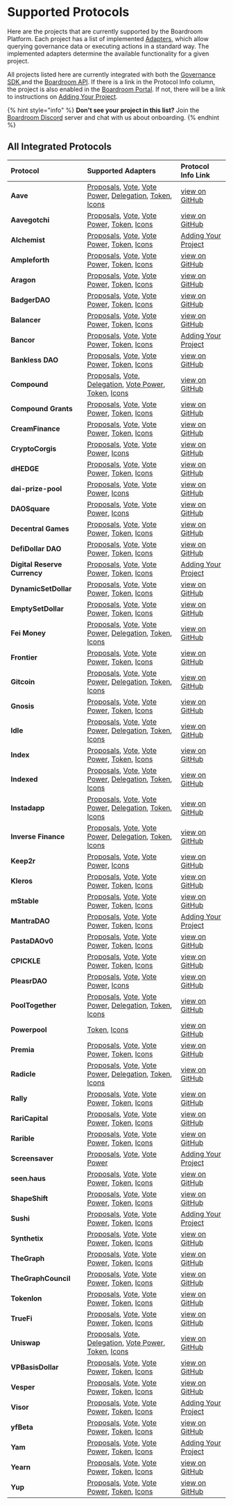 # Supported Protocols

Here are the projects that are currently supported by the Boardroom Platform. Each project has a list of implemented [Adapters](sdk/adapters/), which allow querying governance data or executing actions in a standard way. The implemented adapters determine the available functionality for a given project.

All projects listed here are currently integrated with both the [Governance SDK ](sdk/governance-sdk.md)and the [Boardroom API](boardroom-api/boardroom-api.md). If there is a link in the Protocol Info column, the project is also enabled in the [Boardroom Portal](boardroom-portal-1/getting-started.md). If not, there will be a link to instructions on [Adding Your Project](boardroom-portal-1/adding-your-project/).

{% hint style="info" %}
**Don't see your project in this list?** Join the [Boardroom Discord](https://discord.gg/BwDfpveu) server and chat with us about onboarding.
{% endhint %}

## All Integrated Protocols

| Protocol | Supported Adapters | Protocol Info Link |
| :--- | :--- | :--- |
| **Aave** | [Proposals](sdk/adapters/proposals-adapter.md), [Vote](sdk/adapters/vote-adapter.md), [Vote Power](sdk/adapters/vote-power-adapter.md), [Delegation](https://github.com/boardroom-inc/documentation/tree/2ae457f7d14bb5da8260c0ef45ddd1c2d00b6013/sdk/adapters/delegation-apdater.md), [Token](sdk/adapters/token-adapter.md), [Icons](https://github.com/boardroom-inc/documentation/tree/2ae457f7d14bb5da8260c0ef45ddd1c2d00b6013/sdk/adapters/icons-adapter.md) | [view on GitHub](https://github.com/boardroom-inc/protocol-Info/tree/main/protocols/aave) |
| **Aavegotchi** | [Proposals](sdk/adapters/proposals-adapter.md), [Vote](sdk/adapters/vote-adapter.md), [Vote Power](sdk/adapters/vote-power-adapter.md), [Token](sdk/adapters/token-adapter.md), [Icons](https://github.com/boardroom-inc/documentation/tree/2ae457f7d14bb5da8260c0ef45ddd1c2d00b6013/sdk/adapters/icons-adapter.md) | [view on GitHub](https://github.com/boardroom-inc/protocol-Info/tree/main/protocols/aavegotchi) |
| **Alchemist** | [Proposals](sdk/adapters/proposals-adapter.md), [Vote](sdk/adapters/vote-adapter.md), [Vote Power](sdk/adapters/vote-power-adapter.md), [Token](sdk/adapters/token-adapter.md), [Icons](https://github.com/boardroom-inc/documentation/tree/2ae457f7d14bb5da8260c0ef45ddd1c2d00b6013/sdk/adapters/icons-adapter.md) | [Adding Your Project](boardroom-portal-1/adding-your-project/) |
| **Ampleforth** | [Proposals](sdk/adapters/proposals-adapter.md), [Vote](sdk/adapters/vote-adapter.md), [Vote Power](sdk/adapters/vote-power-adapter.md), [Token](sdk/adapters/token-adapter.md), [Icons](https://github.com/boardroom-inc/documentation/tree/2ae457f7d14bb5da8260c0ef45ddd1c2d00b6013/sdk/adapters/icons-adapter.md) | [view on GitHub](https://github.com/boardroom-inc/protocol-Info/tree/main/protocols/ampleforth) |
| **Aragon** | [Proposals](sdk/adapters/proposals-adapter.md), [Vote](sdk/adapters/vote-adapter.md), [Vote Power](sdk/adapters/vote-power-adapter.md), [Token](sdk/adapters/token-adapter.md), [Icons](https://github.com/boardroom-inc/documentation/tree/2ae457f7d14bb5da8260c0ef45ddd1c2d00b6013/sdk/adapters/icons-adapter.md) | [view on GitHub](https://github.com/boardroom-inc/protocol-Info/tree/main/protocols/aragon) |
| **BadgerDAO** | [Proposals](sdk/adapters/proposals-adapter.md), [Vote](sdk/adapters/vote-adapter.md), [Vote Power](sdk/adapters/vote-power-adapter.md), [Token](sdk/adapters/token-adapter.md), [Icons](https://github.com/boardroom-inc/documentation/tree/2ae457f7d14bb5da8260c0ef45ddd1c2d00b6013/sdk/adapters/icons-adapter.md) | [view on GitHub](https://github.com/boardroom-inc/protocol-Info/tree/main/protocols/badgerdao) |
| **Balancer** | [Proposals](sdk/adapters/proposals-adapter.md), [Vote](sdk/adapters/vote-adapter.md), [Vote Power](sdk/adapters/vote-power-adapter.md), [Token](sdk/adapters/token-adapter.md), [Icons](https://github.com/boardroom-inc/documentation/tree/2ae457f7d14bb5da8260c0ef45ddd1c2d00b6013/sdk/adapters/icons-adapter.md) | [view on GitHub](https://github.com/boardroom-inc/protocol-Info/tree/main/protocols/balancer) |
| **Bancor** | [Proposals](sdk/adapters/proposals-adapter.md), [Vote](sdk/adapters/vote-adapter.md), [Vote Power](sdk/adapters/vote-power-adapter.md), [Token](sdk/adapters/token-adapter.md), [Icons](https://github.com/boardroom-inc/documentation/tree/2ae457f7d14bb5da8260c0ef45ddd1c2d00b6013/sdk/adapters/icons-adapter.md) | [Adding Your Project](boardroom-portal-1/adding-your-project/) |
| **Bankless DAO** | [Proposals](sdk/adapters/proposals-adapter.md), [Vote](sdk/adapters/vote-adapter.md), [Vote Power](sdk/adapters/vote-power-adapter.md), [Token](sdk/adapters/token-adapter.md), [Icons](https://github.com/boardroom-inc/documentation/tree/2ae457f7d14bb5da8260c0ef45ddd1c2d00b6013/sdk/adapters/icons-adapter.md) | [view on GitHub](https://github.com/boardroom-inc/protocol-Info/tree/main/protocols/banklessvault) |
| **Compound** | [Proposals](sdk/adapters/proposals-adapter.md), [Vote](sdk/adapters/vote-adapter.md), [Delegation](https://github.com/boardroom-inc/documentation/tree/2ae457f7d14bb5da8260c0ef45ddd1c2d00b6013/sdk/adapters/delegation-apdater.md), [Vote Power](sdk/adapters/vote-power-adapter.md), [Token](sdk/adapters/token-adapter.md), [Icons](https://github.com/boardroom-inc/documentation/tree/2ae457f7d14bb5da8260c0ef45ddd1c2d00b6013/sdk/adapters/icons-adapter.md) | [view on GitHub](https://github.com/boardroom-inc/protocol-Info/tree/main/protocols/compound) |
| **Compound Grants** | [Proposals](sdk/adapters/proposals-adapter.md), [Vote](sdk/adapters/vote-adapter.md), [Vote Power](sdk/adapters/vote-power-adapter.md), [Token](sdk/adapters/token-adapter.md), [Icons](https://github.com/boardroom-inc/documentation/tree/2ae457f7d14bb5da8260c0ef45ddd1c2d00b6013/sdk/adapters/icons-adapter.md) | [view on GitHub](https://github.com/boardroom-inc/protocol-Info/tree/main/protocols/compoundgrants) |
| **CreamFinance** | [Proposals](sdk/adapters/proposals-adapter.md), [Vote](sdk/adapters/vote-adapter.md), [Vote Power](sdk/adapters/vote-power-adapter.md), [Token](sdk/adapters/token-adapter.md), [Icons](https://github.com/boardroom-inc/documentation/tree/2ae457f7d14bb5da8260c0ef45ddd1c2d00b6013/sdk/adapters/icons-adapter.md) | [view on GitHub](https://github.com/boardroom-inc/protocol-Info/tree/main/protocols/creamfinance) |
| **CryptoCorgis** | [Proposals](sdk/adapters/proposals-adapter.md), [Vote](sdk/adapters/vote-adapter.md), [Vote Power](sdk/adapters/vote-power-adapter.md), [Icons](https://github.com/boardroom-inc/documentation/tree/2ae457f7d14bb5da8260c0ef45ddd1c2d00b6013/sdk/adapters/icons-adapter.md) | [view on GitHub](https://github.com/boardroom-inc/protocol-Info/tree/main/protocols/cryptocorgis) |
| **dHEDGE** | [Proposals](sdk/adapters/proposals-adapter.md), [Vote](sdk/adapters/vote-adapter.md), [Vote Power](sdk/adapters/vote-power-adapter.md), [Token](sdk/adapters/token-adapter.md), [Icons](https://github.com/boardroom-inc/documentation/tree/2ae457f7d14bb5da8260c0ef45ddd1c2d00b6013/sdk/adapters/icons-adapter.md) | [view on GitHub](https://github.com/boardroom-inc/protocol-Info/tree/main/protocols/dhedge) |
| **dai-prize-pool** | [Proposals](sdk/adapters/proposals-adapter.md), [Vote](sdk/adapters/vote-adapter.md), [Vote Power](sdk/adapters/vote-power-adapter.md), [Icons](https://github.com/boardroom-inc/documentation/tree/2ae457f7d14bb5da8260c0ef45ddd1c2d00b6013/sdk/adapters/icons-adapter.md) | [view on GitHub](https://github.com/boardroom-inc/protocol-Info/tree/main/protocols/daiprizepool) |
| **DAOSquare** | [Proposals](sdk/adapters/proposals-adapter.md), [Vote](sdk/adapters/vote-adapter.md), [Vote Power](sdk/adapters/vote-power-adapter.md), [Icons](https://github.com/boardroom-inc/documentation/tree/2ae457f7d14bb5da8260c0ef45ddd1c2d00b6013/sdk/adapters/icons-adapter.md) | [view on GitHub](https://github.com/boardroom-inc/protocol-Info/tree/main/protocols/daosquare) |
| **Decentral Games** | [Proposals](sdk/adapters/proposals-adapter.md), [Vote](sdk/adapters/vote-adapter.md), [Vote Power](sdk/adapters/vote-power-adapter.md), [Token](sdk/adapters/token-adapter.md), [Icons](https://github.com/boardroom-inc/documentation/tree/2ae457f7d14bb5da8260c0ef45ddd1c2d00b6013/sdk/adapters/icons-adapter.md) | [view on GitHub](https://github.com/boardroom-inc/protocol-Info/tree/main/protocols/decentralgames) |
| **DefiDollar DAO** | [Proposals](sdk/adapters/proposals-adapter.md), [Vote](sdk/adapters/vote-adapter.md), [Vote Power](sdk/adapters/vote-power-adapter.md), [Token](sdk/adapters/token-adapter.md), [Icons](https://github.com/boardroom-inc/documentation/tree/2ae457f7d14bb5da8260c0ef45ddd1c2d00b6013/sdk/adapters/icons-adapter.md) | [view on GitHub](https://github.com/boardroom-inc/protocol-Info/tree/main/protocols/defidollar) |
| **Digital Reserve Currency** | [Proposals](sdk/adapters/proposals-adapter.md), [Vote](sdk/adapters/vote-adapter.md), [Vote Power](sdk/adapters/vote-power-adapter.md), [Token](sdk/adapters/token-adapter.md), [Icons](https://github.com/boardroom-inc/documentation/tree/2ae457f7d14bb5da8260c0ef45ddd1c2d00b6013/sdk/adapters/icons-adapter.md) | [Adding Your Project](boardroom-portal-1/adding-your-project/) |
| **DynamicSetDollar** | [Proposals](sdk/adapters/proposals-adapter.md), [Vote](sdk/adapters/vote-adapter.md), [Vote Power](sdk/adapters/vote-power-adapter.md), [Token](sdk/adapters/token-adapter.md), [Icons](https://github.com/boardroom-inc/documentation/tree/2ae457f7d14bb5da8260c0ef45ddd1c2d00b6013/sdk/adapters/icons-adapter.md) | [view on GitHub](https://github.com/boardroom-inc/protocol-Info/tree/main/protocols/dsd) |
| **EmptySetDollar** | [Proposals](sdk/adapters/proposals-adapter.md), [Vote](sdk/adapters/vote-adapter.md), [Vote Power](sdk/adapters/vote-power-adapter.md), [Token](sdk/adapters/token-adapter.md), [Icons](https://github.com/boardroom-inc/documentation/tree/2ae457f7d14bb5da8260c0ef45ddd1c2d00b6013/sdk/adapters/icons-adapter.md) | [view on GitHub](https://github.com/boardroom-inc/protocol-Info/tree/main/protocols/esd) |
| **Fei Money** | [Proposals](sdk/adapters/proposals-adapter.md), [Vote](sdk/adapters/vote-adapter.md), [Vote Power](sdk/adapters/vote-power-adapter.md), [Delegation](https://github.com/boardroom-inc/documentation/tree/2ae457f7d14bb5da8260c0ef45ddd1c2d00b6013/sdk/adapters/delegation-apdater.md), [Token](sdk/adapters/token-adapter.md), [Icons](https://github.com/boardroom-inc/documentation/tree/2ae457f7d14bb5da8260c0ef45ddd1c2d00b6013/sdk/adapters/icons-adapter.md) | [view on GitHub](https://github.com/boardroom-inc/protocol-Info/tree/main/protocols/fei) |
| **Frontier** | [Proposals](sdk/adapters/proposals-adapter.md), [Vote](sdk/adapters/vote-adapter.md), [Vote Power](sdk/adapters/vote-power-adapter.md), [Token](sdk/adapters/token-adapter.md), [Icons](https://github.com/boardroom-inc/documentation/tree/2ae457f7d14bb5da8260c0ef45ddd1c2d00b6013/sdk/adapters/icons-adapter.md) | [view on GitHub](https://github.com/boardroom-inc/protocol-Info/tree/main/protocols/frontier) |
| **Gitcoin** | [Proposals](sdk/adapters/proposals-adapter.md), [Vote](sdk/adapters/vote-adapter.md), [Vote Power](sdk/adapters/vote-power-adapter.md), [Delegation](https://github.com/boardroom-inc/documentation/tree/2ae457f7d14bb5da8260c0ef45ddd1c2d00b6013/sdk/adapters/delegation-apdater.md), [Token](sdk/adapters/token-adapter.md), [Icons](https://github.com/boardroom-inc/documentation/tree/2ae457f7d14bb5da8260c0ef45ddd1c2d00b6013/sdk/adapters/icons-adapter.md) | [view on GitHub](https://github.com/boardroom-inc/protocol-Info/tree/main/protocols/gitcoin) |
| **Gnosis** | [Proposals](sdk/adapters/proposals-adapter.md), [Vote](sdk/adapters/vote-adapter.md), [Vote Power](sdk/adapters/vote-power-adapter.md), [Token](sdk/adapters/token-adapter.md), [Icons](https://github.com/boardroom-inc/documentation/tree/2ae457f7d14bb5da8260c0ef45ddd1c2d00b6013/sdk/adapters/icons-adapter.md) | [view on GitHub](https://github.com/boardroom-inc/protocol-Info/tree/main/protocols/gnosis) |
| **Idle** | [Proposals](sdk/adapters/proposals-adapter.md), [Vote](sdk/adapters/vote-adapter.md), [Vote Power](sdk/adapters/vote-power-adapter.md), [Delegation](https://github.com/boardroom-inc/documentation/tree/2ae457f7d14bb5da8260c0ef45ddd1c2d00b6013/sdk/adapters/delegation-apdater.md), [Token](sdk/adapters/token-adapter.md), [Icons](https://github.com/boardroom-inc/documentation/tree/2ae457f7d14bb5da8260c0ef45ddd1c2d00b6013/sdk/adapters/icons-adapter.md) | [view on GitHub](https://github.com/boardroom-inc/protocol-Info/tree/main/protocols/idlefinance) |
| **Index** | [Proposals](sdk/adapters/proposals-adapter.md), [Vote](sdk/adapters/vote-adapter.md), [Vote Power](sdk/adapters/vote-power-adapter.md), [Token](sdk/adapters/token-adapter.md), [Icons](https://github.com/boardroom-inc/documentation/tree/2ae457f7d14bb5da8260c0ef45ddd1c2d00b6013/sdk/adapters/icons-adapter.md) | [view on GitHub](https://github.com/boardroom-inc/protocol-Info/tree/main/protocols/indexCoop) |
| **Indexed** | [Proposals](sdk/adapters/proposals-adapter.md), [Vote](sdk/adapters/vote-adapter.md), [Vote Power](sdk/adapters/vote-power-adapter.md), [Delegation](https://github.com/boardroom-inc/documentation/tree/2ae457f7d14bb5da8260c0ef45ddd1c2d00b6013/sdk/adapters/delegation-apdater.md), [Token](sdk/adapters/token-adapter.md), [Icons](https://github.com/boardroom-inc/documentation/tree/2ae457f7d14bb5da8260c0ef45ddd1c2d00b6013/sdk/adapters/icons-adapter.md) | [view on GitHub](https://github.com/boardroom-inc/protocol-Info/tree/main/protocols/indexed) |
| **Instadapp** | [Proposals](sdk/adapters/proposals-adapter.md), [Vote](sdk/adapters/vote-adapter.md), [Vote Power](sdk/adapters/vote-power-adapter.md), [Delegation](https://github.com/boardroom-inc/documentation/tree/2ae457f7d14bb5da8260c0ef45ddd1c2d00b6013/sdk/adapters/delegation-apdater.md), [Token](sdk/adapters/token-adapter.md), [Icons](https://github.com/boardroom-inc/documentation/tree/2ae457f7d14bb5da8260c0ef45ddd1c2d00b6013/sdk/adapters/icons-adapter.md) | [view on GitHub](https://github.com/boardroom-inc/protocol-Info/tree/main/protocols/instadapp) |
| **Inverse Finance** | [Proposals](sdk/adapters/proposals-adapter.md), [Vote](sdk/adapters/vote-adapter.md), [Vote Power](sdk/adapters/vote-power-adapter.md), [Delegation](https://github.com/boardroom-inc/documentation/tree/2ae457f7d14bb5da8260c0ef45ddd1c2d00b6013/sdk/adapters/delegation-apdater.md), [Token](sdk/adapters/token-adapter.md), [Icons](https://github.com/boardroom-inc/documentation/tree/2ae457f7d14bb5da8260c0ef45ddd1c2d00b6013/sdk/adapters/icons-adapter.md) | [view on GitHub](https://github.com/boardroom-inc/protocol-Info/tree/main/protocols/inverse) |
| **Keep2r** | [Proposals](sdk/adapters/proposals-adapter.md), [Vote](sdk/adapters/vote-adapter.md), [Vote Power](sdk/adapters/vote-power-adapter.md), [Icons](https://github.com/boardroom-inc/documentation/tree/2ae457f7d14bb5da8260c0ef45ddd1c2d00b6013/sdk/adapters/icons-adapter.md) | [view on GitHub](https://github.com/boardroom-inc/protocol-Info/tree/main/protocols/keep2r) |
| **Kleros** | [Proposals](sdk/adapters/proposals-adapter.md), [Vote](sdk/adapters/vote-adapter.md), [Vote Power](sdk/adapters/vote-power-adapter.md), [Token](sdk/adapters/token-adapter.md), [Icons](https://github.com/boardroom-inc/documentation/tree/2ae457f7d14bb5da8260c0ef45ddd1c2d00b6013/sdk/adapters/icons-adapter.md) | [view on GitHub](https://github.com/boardroom-inc/protocol-Info/tree/main/protocols/kleros) |
| **mStable** | [Proposals](sdk/adapters/proposals-adapter.md), [Vote](sdk/adapters/vote-adapter.md), [Vote Power](sdk/adapters/vote-power-adapter.md), [Token](sdk/adapters/token-adapter.md), [Icons](https://github.com/boardroom-inc/documentation/tree/2ae457f7d14bb5da8260c0ef45ddd1c2d00b6013/sdk/adapters/icons-adapter.md) | [view on GitHub](https://github.com/boardroom-inc/protocol-Info/tree/main/protocols/mstable) |
| **MantraDAO** | [Proposals](sdk/adapters/proposals-adapter.md), [Vote](sdk/adapters/vote-adapter.md), [Vote Power](sdk/adapters/vote-power-adapter.md), [Token](sdk/adapters/token-adapter.md), [Icons](https://github.com/boardroom-inc/documentation/tree/2ae457f7d14bb5da8260c0ef45ddd1c2d00b6013/sdk/adapters/icons-adapter.md) | [Adding Your Project](boardroom-portal-1/adding-your-project/) |
| **PastaDAOv0** | [Proposals](sdk/adapters/proposals-adapter.md), [Vote](sdk/adapters/vote-adapter.md), [Vote Power](sdk/adapters/vote-power-adapter.md), [Token](sdk/adapters/token-adapter.md), [Icons](https://github.com/boardroom-inc/documentation/tree/2ae457f7d14bb5da8260c0ef45ddd1c2d00b6013/sdk/adapters/icons-adapter.md) | [view on GitHub](https://github.com/boardroom-inc/protocol-Info/tree/main/protocols/pasta) |
| **CPICKLE** | [Proposals](sdk/adapters/proposals-adapter.md), [Vote](sdk/adapters/vote-adapter.md), [Vote Power](sdk/adapters/vote-power-adapter.md), [Token](sdk/adapters/token-adapter.md), [Icons](https://github.com/boardroom-inc/documentation/tree/2ae457f7d14bb5da8260c0ef45ddd1c2d00b6013/sdk/adapters/icons-adapter.md) | [view on GitHub](https://github.com/boardroom-inc/protocol-Info/tree/main/protocols/pickle) |
| **PleasrDAO** | [Proposals](sdk/adapters/proposals-adapter.md), [Vote](sdk/adapters/vote-adapter.md), [Vote Power](sdk/adapters/vote-power-adapter.md), [Icons](https://github.com/boardroom-inc/documentation/tree/2ae457f7d14bb5da8260c0ef45ddd1c2d00b6013/sdk/adapters/icons-adapter.md) | [view on GitHub](https://github.com/boardroom-inc/protocol-Info/tree/main/protocols/pleasrdao) |
| **PoolTogether** | [Proposals](sdk/adapters/proposals-adapter.md), [Vote](sdk/adapters/vote-adapter.md), [Vote Power](sdk/adapters/vote-power-adapter.md), [Delegation](https://github.com/boardroom-inc/documentation/tree/2ae457f7d14bb5da8260c0ef45ddd1c2d00b6013/sdk/adapters/delegation-apdater.md), [Token](sdk/adapters/token-adapter.md), [Icons](https://github.com/boardroom-inc/documentation/tree/2ae457f7d14bb5da8260c0ef45ddd1c2d00b6013/sdk/adapters/icons-adapter.md) | [view on GitHub](https://github.com/boardroom-inc/protocol-Info/tree/main/protocols/pooltogether) |
| **Powerpool** | [Token](sdk/adapters/token-adapter.md), [Icons](https://github.com/boardroom-inc/documentation/tree/2ae457f7d14bb5da8260c0ef45ddd1c2d00b6013/sdk/adapters/icons-adapter.md) | [view on GitHub](https://github.com/boardroom-inc/protocol-Info/tree/main/protocols/powerpool) |
| **Premia** | [Proposals](sdk/adapters/proposals-adapter.md), [Vote](sdk/adapters/vote-adapter.md), [Vote Power](sdk/adapters/vote-power-adapter.md), [Token](sdk/adapters/token-adapter.md), [Icons](https://github.com/boardroom-inc/documentation/tree/2ae457f7d14bb5da8260c0ef45ddd1c2d00b6013/sdk/adapters/icons-adapter.md) | [view on GitHub](https://github.com/boardroom-inc/protocol-Info/tree/main/protocols/premia) |
| **Radicle** | [Proposals](sdk/adapters/proposals-adapter.md), [Vote](sdk/adapters/vote-adapter.md), [Vote Power](sdk/adapters/vote-power-adapter.md), [Delegation](https://github.com/boardroom-inc/documentation/tree/2ae457f7d14bb5da8260c0ef45ddd1c2d00b6013/sdk/adapters/delegation-apdater.md), [Token](sdk/adapters/token-adapter.md), [Icons](https://github.com/boardroom-inc/documentation/tree/2ae457f7d14bb5da8260c0ef45ddd1c2d00b6013/sdk/adapters/icons-adapter.md) | [view on GitHub](https://github.com/boardroom-inc/protocol-Info/tree/main/protocols/radicle) |
| **Rally** | [Proposals](sdk/adapters/proposals-adapter.md), [Vote](sdk/adapters/vote-adapter.md), [Vote Power](sdk/adapters/vote-power-adapter.md), [Token](sdk/adapters/token-adapter.md), [Icons](https://github.com/boardroom-inc/documentation/tree/2ae457f7d14bb5da8260c0ef45ddd1c2d00b6013/sdk/adapters/icons-adapter.md) | [view on GitHub](https://github.com/boardroom-inc/protocol-Info/tree/main/protocols/rally) |
| **RariCapital** | [Proposals](sdk/adapters/proposals-adapter.md), [Vote](sdk/adapters/vote-adapter.md), [Vote Power](sdk/adapters/vote-power-adapter.md), [Token](sdk/adapters/token-adapter.md), [Icons](https://github.com/boardroom-inc/documentation/tree/2ae457f7d14bb5da8260c0ef45ddd1c2d00b6013/sdk/adapters/icons-adapter.md) | [view on GitHub](https://github.com/boardroom-inc/protocol-Info/tree/main/protocols/rari) |
| **Rarible** | [Proposals](sdk/adapters/proposals-adapter.md), [Vote](sdk/adapters/vote-adapter.md), [Vote Power](sdk/adapters/vote-power-adapter.md), [Token](sdk/adapters/token-adapter.md), [Icons](https://github.com/boardroom-inc/documentation/tree/2ae457f7d14bb5da8260c0ef45ddd1c2d00b6013/sdk/adapters/icons-adapter.md) | [view on GitHub](https://github.com/boardroom-inc/protocol-Info/tree/main/protocols/rarible) |
| **Screensaver** | [Proposals](sdk/adapters/proposals-adapter.md), [Vote](sdk/adapters/vote-adapter.md), [Vote Power](sdk/adapters/vote-power-adapter.md) | [Adding Your Project](boardroom-portal-1/adding-your-project/) |
| **seen.haus** | [Proposals](sdk/adapters/proposals-adapter.md), [Vote](sdk/adapters/vote-adapter.md), [Vote Power](sdk/adapters/vote-power-adapter.md), [Token](sdk/adapters/token-adapter.md), [Icons](https://github.com/boardroom-inc/documentation/tree/2ae457f7d14bb5da8260c0ef45ddd1c2d00b6013/sdk/adapters/icons-adapter.md) | [view on GitHub](https://github.com/boardroom-inc/protocol-Info/tree/main/protocols/seen) |
| **ShapeShift** | [Proposals](sdk/adapters/proposals-adapter.md), [Vote](sdk/adapters/vote-adapter.md), [Vote Power](sdk/adapters/vote-power-adapter.md), [Token](sdk/adapters/token-adapter.md), [Icons](https://github.com/boardroom-inc/documentation/tree/2ae457f7d14bb5da8260c0ef45ddd1c2d00b6013/sdk/adapters/icons-adapter.md) | [view on GitHub](https://github.com/boardroom-inc/protocol-Info/tree/main/protocols/shapeshift) |
| **Sushi** | [Proposals](sdk/adapters/proposals-adapter.md), [Vote](sdk/adapters/vote-adapter.md), [Vote Power](sdk/adapters/vote-power-adapter.md), [Token](sdk/adapters/token-adapter.md), [Icons](https://github.com/boardroom-inc/documentation/tree/2ae457f7d14bb5da8260c0ef45ddd1c2d00b6013/sdk/adapters/icons-adapter.md) | [Adding Your Project](boardroom-portal-1/adding-your-project/) |
| **Synthetix** | [Proposals](sdk/adapters/proposals-adapter.md), [Vote](sdk/adapters/vote-adapter.md), [Vote Power](sdk/adapters/vote-power-adapter.md), [Token](sdk/adapters/token-adapter.md), [Icons](https://github.com/boardroom-inc/documentation/tree/2ae457f7d14bb5da8260c0ef45ddd1c2d00b6013/sdk/adapters/icons-adapter.md) | [view on GitHub](https://github.com/boardroom-inc/protocol-Info/tree/main/protocols/synthetix) |
| **TheGraph** | [Proposals](sdk/adapters/proposals-adapter.md), [Vote](sdk/adapters/vote-adapter.md), [Vote Power](sdk/adapters/vote-power-adapter.md), [Token](sdk/adapters/token-adapter.md), [Icons](https://github.com/boardroom-inc/documentation/tree/2ae457f7d14bb5da8260c0ef45ddd1c2d00b6013/sdk/adapters/icons-adapter.md) | [view on GitHub](https://github.com/boardroom-inc/protocol-Info/tree/main/protocols/graphprotocol) |
| **TheGraphCouncil** | [Proposals](sdk/adapters/proposals-adapter.md), [Vote](sdk/adapters/vote-adapter.md), [Vote Power](sdk/adapters/vote-power-adapter.md), [Token](sdk/adapters/token-adapter.md), [Icons](https://github.com/boardroom-inc/documentation/tree/2ae457f7d14bb5da8260c0ef45ddd1c2d00b6013/sdk/adapters/icons-adapter.md) | [view on GitHub](https://github.com/boardroom-inc/protocol-Info/tree/main/protocols/thegraphcouncil) |
| **Tokenlon** | [Proposals](sdk/adapters/proposals-adapter.md), [Vote](sdk/adapters/vote-adapter.md), [Vote Power](sdk/adapters/vote-power-adapter.md), [Token](sdk/adapters/token-adapter.md), [Icons](https://github.com/boardroom-inc/documentation/tree/2ae457f7d14bb5da8260c0ef45ddd1c2d00b6013/sdk/adapters/icons-adapter.md) | [view on GitHub](https://github.com/boardroom-inc/protocol-Info/tree/main/protocols/tokenlon) |
| **TrueFi** | [Proposals](sdk/adapters/proposals-adapter.md), [Vote](sdk/adapters/vote-adapter.md), [Vote Power](sdk/adapters/vote-power-adapter.md), [Token](sdk/adapters/token-adapter.md), [Icons](https://github.com/boardroom-inc/documentation/tree/2ae457f7d14bb5da8260c0ef45ddd1c2d00b6013/sdk/adapters/icons-adapter.md) | [view on GitHub](https://github.com/boardroom-inc/protocol-Info/tree/main/protocols/truefigov) |
| **Uniswap** | [Proposals](sdk/adapters/proposals-adapter.md), [Vote](sdk/adapters/vote-adapter.md), [Delegation](https://github.com/boardroom-inc/documentation/tree/2ae457f7d14bb5da8260c0ef45ddd1c2d00b6013/sdk/adapters/delegation-apdater.md), [Vote Power](sdk/adapters/vote-power-adapter.md), [Token](sdk/adapters/token-adapter.md), [Icons](https://github.com/boardroom-inc/documentation/tree/2ae457f7d14bb5da8260c0ef45ddd1c2d00b6013/sdk/adapters/icons-adapter.md) | [view on GitHub](https://github.com/boardroom-inc/protocol-Info/tree/main/protocols/uniswap) |
| **VPBasisDollar** | [Proposals](sdk/adapters/proposals-adapter.md), [Vote](sdk/adapters/vote-adapter.md), [Vote Power](sdk/adapters/vote-power-adapter.md), [Token](sdk/adapters/token-adapter.md), [Icons](https://github.com/boardroom-inc/documentation/tree/2ae457f7d14bb5da8260c0ef45ddd1c2d00b6013/sdk/adapters/icons-adapter.md) | [view on GitHub](https://github.com/boardroom-inc/protocol-Info/tree/main/protocols/basisdollar) |
| **Vesper** | [Proposals](sdk/adapters/proposals-adapter.md), [Vote](sdk/adapters/vote-adapter.md), [Vote Power](sdk/adapters/vote-power-adapter.md), [Token](sdk/adapters/token-adapter.md), [Icons](https://github.com/boardroom-inc/documentation/tree/2ae457f7d14bb5da8260c0ef45ddd1c2d00b6013/sdk/adapters/icons-adapter.md) | [view on GitHub](https://github.com/boardroom-inc/protocol-Info/tree/main/protocols/vsp) |
| **Visor** | [Proposals](sdk/adapters/proposals-adapter.md), [Vote](sdk/adapters/vote-adapter.md), [Vote Power](sdk/adapters/vote-power-adapter.md), [Token](sdk/adapters/token-adapter.md), [Icons](https://github.com/boardroom-inc/documentation/tree/2ae457f7d14bb5da8260c0ef45ddd1c2d00b6013/sdk/adapters/icons-adapter.md) | [Adding Your Project](boardroom-portal-1/adding-your-project/) |
| **yfBeta** | [Proposals](sdk/adapters/proposals-adapter.md), [Vote](sdk/adapters/vote-adapter.md), [Vote Power](sdk/adapters/vote-power-adapter.md), [Token](sdk/adapters/token-adapter.md), [Icons](https://github.com/boardroom-inc/documentation/tree/2ae457f7d14bb5da8260c0ef45ddd1c2d00b6013/sdk/adapters/icons-adapter.md) | [view on GitHub](https://github.com/boardroom-inc/protocol-Info/tree/main/protocols/yfbeta) |
| **Yam** | [Proposals](sdk/adapters/proposals-adapter.md), [Vote](sdk/adapters/vote-adapter.md), [Vote Power](sdk/adapters/vote-power-adapter.md), [Token](sdk/adapters/token-adapter.md), [Icons](https://github.com/boardroom-inc/documentation/tree/2ae457f7d14bb5da8260c0ef45ddd1c2d00b6013/sdk/adapters/icons-adapter.md) | [Adding Your Project](boardroom-portal-1/adding-your-project/) |
| **Yearn** | [Proposals](sdk/adapters/proposals-adapter.md), [Vote](sdk/adapters/vote-adapter.md), [Vote Power](sdk/adapters/vote-power-adapter.md), [Token](sdk/adapters/token-adapter.md), [Icons](https://github.com/boardroom-inc/documentation/tree/2ae457f7d14bb5da8260c0ef45ddd1c2d00b6013/sdk/adapters/icons-adapter.md) | [view on GitHub](https://github.com/boardroom-inc/protocol-Info/tree/main/protocols/ybaby) |
| **Yup** | [Proposals](sdk/adapters/proposals-adapter.md), [Vote](sdk/adapters/vote-adapter.md), [Vote Power](sdk/adapters/vote-power-adapter.md), [Token](sdk/adapters/token-adapter.md), [Icons](https://github.com/boardroom-inc/documentation/tree/2ae457f7d14bb5da8260c0ef45ddd1c2d00b6013/sdk/adapters/icons-adapter.md) | [view on GitHub](https://github.com/boardroom-inc/protocol-Info/tree/main/protocols/yup) |

